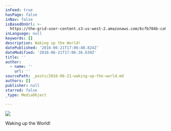 ```yaml
---
inFeed: true
hasPage: false
inNav: false
isBasedOnUrl: >-
  https://the-grid-user-content.s3-us-west-2.amazonaws.com/6cfb704b-ca9c-4a00-a39b-95aeefbc3175.jpg
inLanguage: null
keywords: []
description: Waking up the World!
datePublished: '2016-06-21T17:06:40.824Z'
dateModified: '2016-06-21T17:06:36.630Z'
title: ''
author:
  - name: ''
    url: ''
sourcePath: _posts/2016-06-21-waking-up-the-world.md
authors: []
publisher: null
starred: false
_type: MediaObject

---
```

![](https://imgflo.herokuapp.com/graph/vahj1ThiexotieMo/65dcd6928826dfd32527f62262f42e0b/croprotate.jpg?cropheight=3420&cropwidth=5003&degrees=0&input=https%3A%2F%2Fthe-grid-user-content.s3-us-west-2.amazonaws.com%2F6cfb704b-ca9c-4a00-a39b-95aeefbc3175.jpg&x=39&y=0)

Waking up the World!